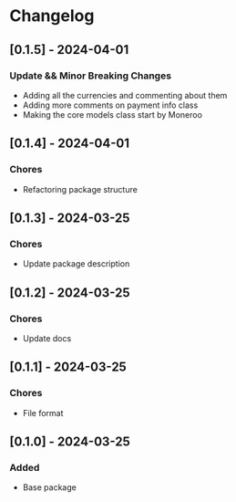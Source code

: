 # Changelog

## [0.1.5] - 2024-04-01

### Update && Minor Breaking Changes

- Adding all the currencies and commenting about them
- Adding more comments on payment info class
- Making the core models class start by Moneroo

## [0.1.4] - 2024-04-01

### Chores

- Refactoring package structure

## [0.1.3] - 2024-03-25

### Chores

- Update package description

## [0.1.2] - 2024-03-25

### Chores

- Update docs

## [0.1.1] - 2024-03-25

### Chores

- File format

## [0.1.0] - 2024-03-25

### Added

- Base package
